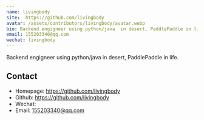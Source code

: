 ```yaml
---
name: livingbody
site:  https://github.com/livingbody
avatar: /assets/contributors/livingbody/avatar.webp
bio: Backend engigneer using python/java  in desert, PaddlePaddle in life.
email: 155203340@qq.com
wechat: livingbody
---
```


Backend engigneer using python/java  in desert, PaddlePaddle in life.

## Contact

- Homepage: https://github.com/livingbody
- Github: <https://github.com/livingbody>
- Wechat: <livingbody>
- Email: <155203340@qq.com>
